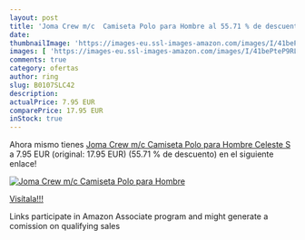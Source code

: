```yaml
---
layout: post
title: 'Joma Crew m/c  Camiseta Polo para Hombre al 55.71 % de descuento'
date: 
thumbnailImage: 'https://images-eu.ssl-images-amazon.com/images/I/41bePteP9RL._SL200_.jpg'
images: [ 'https://images-eu.ssl-images-amazon.com/images/I/41bePteP9RL._SL200_.jpg' ]
comments: true
category: ofertas
author: ring
slug: B0107SLC42
description:
actualPrice: 7.95 EUR
comparePrice: 17.95 EUR
inStock: true
---
```


Ahora mismo tienes [Joma Crew m/c  Camiseta Polo para Hombre  Celeste  S](https://www.amazon.es/dp/B0107SLC42/?tag=tolees-21) a 7.95 EUR (original: 17.95 EUR) (55.71 %  de descuento) en el siguiente enlace!

[![Joma Crew m/c  Camiseta Polo para Hombre](https://images-eu.ssl-images-amazon.com/images/I/41bePteP9RL._SL200_.jpg)](https://www.amazon.es/dp/B0107SLC42/?tag=tolees-21)

[Visítala!!!](https://www.amazon.es/dp/B0107SLC42/?tag=tolees-21)

Links participate in Amazon Associate program and might generate a comission on qualifying sales
